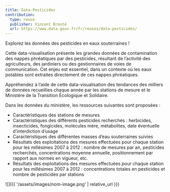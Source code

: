 ```yaml
---
title: Data-Pesticides
contribution:
  type: reuse
  publisher: Vincent Brouté
  url: https://www.data.gouv.fr/fr/reuses/data-pesticides/
---
```


Explorez les données des pesticides en eaux souterraines !
 
<!--more-->

Cette data-visualisation présente les grandes données de contamination des nappes phréatiques par des pesticides, résultant de  l’activité des agriculteurs, des jardiniers ou des gestionnaires de voies de communication. Cet enjeu est essentiel, dans un contexte où les eaux potables sont extraites directement de ces nappes phréatiques.

Appréhendez à l’aide de cette data-visualisation des tendances des milliers de données recueillies chaque année par les stations de mesure et le Ministère de la Transition Écologique et Solidaire.

Dans les données du ministère, les ressources suivantes sont proposées :

* Caractéristiques des stations de mesures
* Caractéristiques des différents pesticides recherchés : herbicides, insecticides, fongicides, molécules mère, métabolites, date éventuelle d’interdiction d’usage
* Caractéristiques des différentes masses d’eau souterraines suivies
* Résultats des exploitations des mesures effectuées pour chaque station pour les millésimes 2007 à 2012 : nombre de mesures par an, pesticides recherchés, concentrations moyenne annuelle, positionnement par rapport aux normes en vigueur, etc.
* Résultats des exploitations des mesures effectuées pour chaque station pour les millésimes 2007 à 2012 : concentrations totales en pesticides et nombre de pesticides par stations

![]({{ '/assets/images/nom-image.png' | relative_url }})

<div data-udata-dataset-id="594c298ec751df76726294d9"></div>
